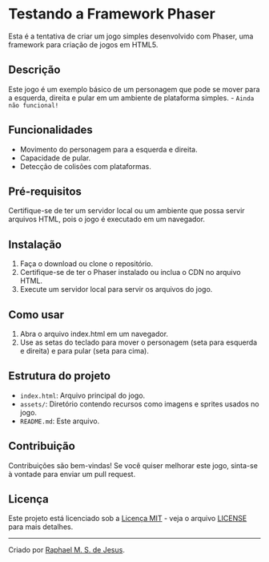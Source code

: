 # Testando a Framework Phaser

Esta é a tentativa de criar um jogo simples desenvolvido com Phaser, uma framework para criação de jogos em HTML5.

## Descrição

Este jogo é um exemplo básico de um personagem que pode se mover para a esquerda, direita e pular em um ambiente de plataforma simples. - `Ainda não funcional!`

## Funcionalidades

- Movimento do personagem para a esquerda e direita.
- Capacidade de pular.
- Detecção de colisões com plataformas.

## Pré-requisitos

Certifique-se de ter um servidor local ou um ambiente que possa servir arquivos HTML, pois o jogo é executado em um navegador.

## Instalação

1. Faça o download ou clone o repositório.
2. Certifique-se de ter o Phaser instalado ou inclua o CDN no arquivo HTML.
3. Execute um servidor local para servir os arquivos do jogo.

## Como usar

1. Abra o arquivo index.html em um navegador.
2. Use as setas do teclado para mover o personagem (seta para esquerda e direita) e para pular (seta para cima).

## Estrutura do projeto

- `index.html`: Arquivo principal do jogo.
- `assets/`: Diretório contendo recursos como imagens e sprites usados no jogo.
- `README.md`: Este arquivo.

## Contribuição

Contribuições são bem-vindas! Se você quiser melhorar este jogo, sinta-se à vontade para enviar um pull request.

## Licença

Este projeto está licenciado sob a [Licença MIT](https://opensource.org/licenses/MIT) - veja o arquivo [LICENSE](LICENSE) para mais detalhes.

---

Criado por [Raphael M. S. de Jesus](https://github.com/Hargenx).
